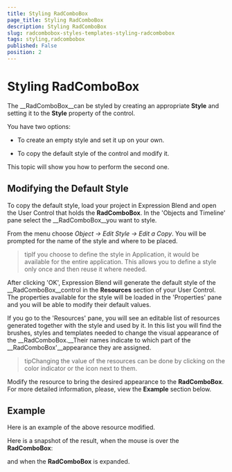 ```yaml
---
title: Styling RadComboBox
page_title: Styling RadComboBox
description: Styling RadComboBox
slug: radcombobox-styles-templates-styling-radcombobox
tags: styling,radcombobox
published: False
position: 2
---
```


# Styling RadComboBox



The __RadComboBox__can be styled by creating an appropriate __Style__ and setting it to the __Style__ property of the control. 

You have two options:

* To create an empty style and set it up on your own.

* To copy the default style of the control and modify it.

This topic will show you how to perform the second one.

## Modifying the Default Style

To copy the default style, load your project in Expression Blend and open the User Control that holds the __RadComboBox__. In the 'Objects and Timeline' pane select the __RadComboBox__you want to style.



From the menu choose *Object -> Edit Style -> Edit a Copy*. You will be prompted for the name of the style and where to be placed.



>tipIf you choose to define the style in Application, it would be available for the entire application. This allows you to define a style only once and then reuse it where needed.

After clicking 'OK', Expression Blend will generate the default style of the __RadComboBox__control in the __Resources__ section of your User Control. The properties available for the style will be loaded in the 'Properties' pane and you will be able to modify their default values.

If you go to the 'Resources' pane, you will see an editable list of resources generated together with the style and used by it. In this list you will find the brushes, styles and templates needed to change the visual appearance of the __RadComboBox.__Their names indicate to which part of the __RadComboBox'__appearance they are assigned.



>tipChanging the value of the resources can be done by clicking on the color indicator or the icon next to them.

Modify the resource to bring the desired appearance to the __RadComboBox__. For more detailed information, please, view the __Example__ section below.

## Example

Here is an example of the above resource modified.



Here is a snapshot of the result, when the mouse is over the __RadComboBox__:



and when the __RadComboBox__ is expanded.



